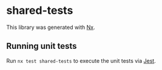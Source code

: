 # shared-tests

This library was generated with [Nx](https://nx.dev).

## Running unit tests

Run `nx test shared-tests` to execute the unit tests via [Jest](https://jestjs.io).
